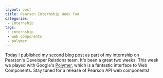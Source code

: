 ```yaml
---
layout: post
title: Pearson Internship Week Two
categories:
 - Internship
tags:
 - internship
 - web components
 - polymer
---
```


Today I published my [second blog post](https://developer.pearson.com/blog/a-summer-internship-at-pearson-week-two/) as part of my internship on Pearson's Developer Relations team. It's been a great two weeks. This week we played with Google's [Polymer](http://www.polymer-project.org/), which is a fantastic interface to Web Components. Stay tuned for a release of Pearson API web components!
